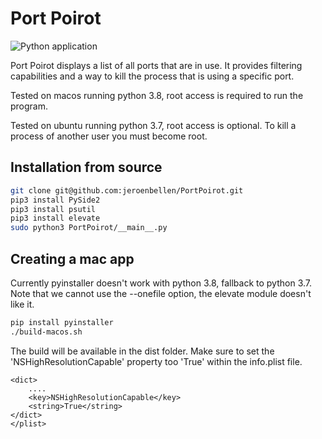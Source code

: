 # Port Poirot

![Python application](https://github.com/jeroenbellen/PortPoirot/workflows/Python%20application/badge.svg)

Port Poirot displays a list of all ports that are in use. It provides filtering capabilities and a way to kill the process
that is using a specific port.

Tested on macos running python 3.8, root access is required to run the program.

Tested on ubuntu running python 3.7, root access is optional. To kill a process of another user you must become root.

## Installation from source
```bash
git clone git@github.com:jeroenbellen/PortPoirot.git
pip3 install PySide2
pip3 install psutil
pip3 install elevate
sudo python3 PortPoirot/__main__.py
```

## Creating a mac app
Currently pyinstaller doesn't work with python 3.8, fallback to python 3.7.
Note that we cannot use the --onefile option, the elevate module doesn't like it.
```bash
pip install pyinstaller
./build-macos.sh
```
The build will be available in the dist folder.
Make sure to set the 'NSHighResolutionCapable' property too 'True' within the info.plist file.
```
<dict>
    ....
	<key>NSHighResolutionCapable</key>
	<string>True</string>
</dict>
</plist>
```
